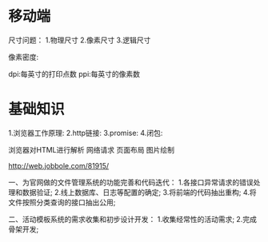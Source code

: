 
# 移动端
尺寸问题：
1.物理尺寸
2.像素尺寸
3.逻辑尺寸

像素密度:

dpi:每英寸的打印点数
ppi:每英寸的像素数

# 基础知识
1.浏览器工作原理:
2.http链接:
3.promise:
4.闭包:

浏览器对HTML进行解析
网络请求
页面布局
图片绘制

http://web.jobbole.com/81915/


一、为官网做的文件管理系统的功能完善和代码迭代：
1.各接口异常请求的错误处理和数据验证;
2.线上数据库、日志等配置的确定;
3.将前端的代码抽出重构;
4.将文件按照分类查询的接口抽出公用;

二、活动模板系统的需求收集和初步设计开发：
1.收集经常性的活动需求;
2.完成骨架开发;





